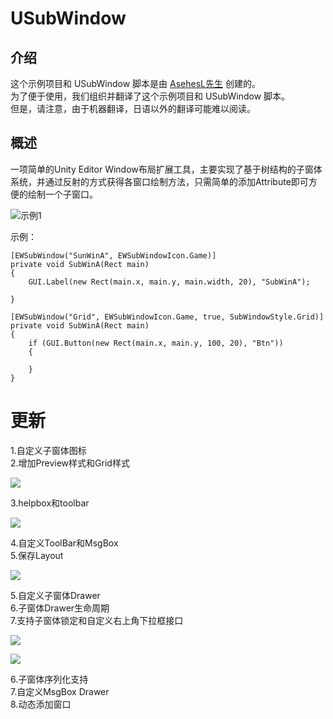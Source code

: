 # USubWindow
## 介绍
这个示例项目和 USubWindow 脚本是由 [AsehesL先生](https://github.com/AsehesL) 创建的。  
为了便于使用，我们组织并翻译了这个示例项目和 USubWindow 脚本。  
但是，请注意，由于机器翻译，日语以外的翻译可能难以阅读。

## 概述
一项简单的Unity Editor Window布局扩展工具，主要实现了基于树结构的子窗体系统，并通过反射的方式获得各窗口绘制方法，只需简单的添加Attribute即可方便的绘制一个子窗口。

![示例1](doc/doc1.gif)

示例：
```
[EWSubWindow("SunWinA", EWSubWindowIcon.Game)]
private void SubWinA(Rect main)
{
	GUI.Label(new Rect(main.x, main.y, main.width, 20), "SubWinA");

}

[EWSubWindow("Grid", EWSubWindowIcon.Game, true, SubWindowStyle.Grid)]
private void SubWinA(Rect main)
{
	if (GUI.Button(new Rect(main.x, main.y, 100, 20), "Btn"))
	{

	}
}
```

# 更新
1.自定义子窗体图标  
2.增加Preview样式和Grid样式

![](doc/doc2.gif)

3.helpbox和toolbar

![](doc/doc3.gif)

4.自定义ToolBar和MsgBox  
5.保存Layout

![](doc/doc4.jpg)

5.自定义子窗体Drawer  
6.子窗体Drawer生命周期  
7.支持子窗体锁定和自定义右上角下拉框接口

![](doc/doc5.png)

![](doc/doc6.jpg)

6.子窗体序列化支持  
7.自定义MsgBox Drawer  
8.动态添加窗口
